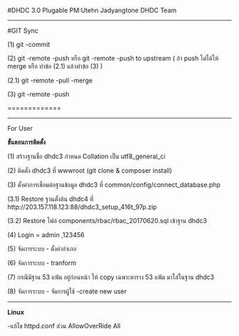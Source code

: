 #DHDC 3.0 Plugable PM:Utehn Jadyangtone DHDC Team
<hr>
#GIT Sync
<p> (1) git -commit
<p> (2) git -remote -push หรือ git -remote -push to upstream ( ถ้า push ไม่ได้ให้ merge หรือ ทำข้อ (2.1) แล้วทำข้อ (3) )
<p> (2.1) git -remote -pull -merge
<p> (3) git -remote -push
<p>=============

<hr>
<p> For User
<p> <b>ขั้นตอนการติดตั้ง</b>
<p>(1) สร้างฐานชื่อ dhdc3 กำหนด Collation เป็น utf8_general_ci
<p>(2) ติดตั้ง dhdc3 ที่ wwwroot (git clone & composer install)
<p>(3) ตั้งค่าการเชื่อมต่อฐานข้อมูล dhdc3 ที่ common/config/connect_database.php
<p>(3.1) Restore ฐานตั้งต้น dhdc4 ที่ http://203.157.118.123:88/dhdc3_setup_416t_97p.zip
<p>(3.2) Restore ไฟล์ components/rbac/rbac_20170620.sql เข้าฐาน dhdc3
<p>(4) Login = admin ,123456
<p>(5) จัดการระบบ - ตั้งค่าอำเภอ 
<p>(6) จัดการระบบ - tranform 
<p>(7) กรณีมีฐาน 53 แฟ้ม อยู่ก่อนหน้า ให้ copy เฉพาะตาราง 53 แฟ้ม มาใส่ในฐาน dhdc3
<p>(8) จัดการระบบ - จัดการผู้ใช้ -create new user
<hr>
<p><b>Linux</b>
<p>-แก้ไข httpd.conf  ส่วน AllowOverRide  All


